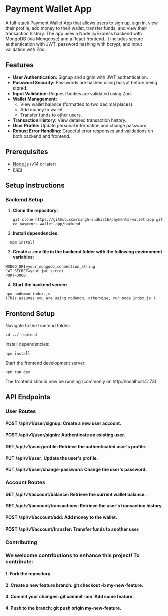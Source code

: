# Payment Wallet App

A full-stack Payment Wallet App that allows users to sign up, sign in, view their profile, add money to their wallet, transfer funds, and view their transaction history. The app uses a Node.js/Express backend with MongoDB (via Mongoose) and a React frontend. It includes secure authentication with JWT, password hashing with bcrypt, and input validation with Zod.

## Features

- **User Authentication:** Signup and signin with JWT authentication.
- **Password Security:** Passwords are hashed using bcrypt before being stored.
- **Input Validation:** Request bodies are validated using Zod.
- **Wallet Management:** 
  - View wallet balance (formatted to two decimal places).
  - Add money to wallet.
  - Transfer funds to other users.
- **Transaction History:** View detailed transaction history.
- **User Profile:** Update personal information and change password.
- **Robust Error Handling:** Graceful error responses and validations on both backend and frontend.

## Prerequisites

- [Node.js](https://nodejs.org/) (v14 or later)
- [npm](https://www.npmjs.com/)

## Setup Instructions

### Backend Setup

1. **Clone the repository:**

   ```
   git clone https://github.com/singh-sudhir16/payments-wallet-app.git
   cd payments-wallet-app/backend
   ```
2. **Install dependencies:**
  ```
    npm install
  ```
3. **Create a .env file in the backend folder with the following environment variables:**
```
MONGO_URI=your_mongodb_connection_string
JWT_SECRET=your_jwt_secret
PORT=3000
```
4. **Start the backend server:**
```
npx nodemon index.js
(This assumes you are using nodemon; otherwise, run node index.js.)
```
## Frontend Setup
Navigate to the frontend folder:
```
cd ../frontend
```
Install dependencies:
```
npm install
```
Start the frontend development server:
```
npm run dev
```
The frontend should now be running (commonly on http://localhost:5173).
## API Endpoints
### User Routes
#### POST /api/v1/user/signup: Create a new user account.
#### POST /api/v1/user/signin: Authenticate an existing user.
#### GET /api/v1/user/profile: Retrieve the authenticated user's profile.
#### PUT /api/v1/user: Update the user's profile.
#### PUT /api/v1/user/change-password: Change the user's password.
### Account Routes
#### GET /api/v1/account/balance: Retrieve the current wallet balance.
#### GET /api/v1/account/transactions: Retrieve the user's transaction history.
#### POST /api/v1/account/add: Add money to the wallet.
#### POST /api/v1/account/transfer: Transfer funds to another user.

### Contributing
### We welcome contributions to enhance this project! To contribute:

#### 1. Fork the repository.
#### 2. Create a new feature branch: git checkout -b my-new-feature.
#### 3. Commit your changes: git commit -am 'Add some feature'.
#### 4. Push to the branch: git push origin my-new-feature.
